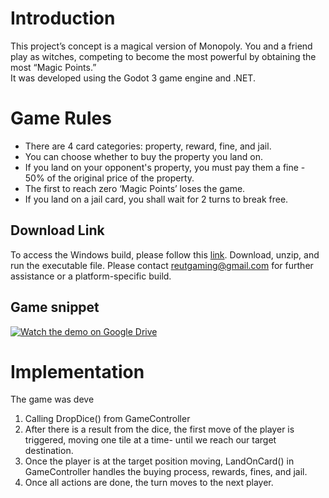 # Introduction 
This project’s concept is a magical version of Monopoly. You and a friend play as witches, competing to become the most powerful by obtaining the most “Magic Points.”  
It was developed using the Godot 3 game engine and .NET.

# Game Rules
- There are 4 card categories: property, reward, fine, and jail. 
- You can choose whether to buy the property you land on. 
- If you land on your opponent's property, you must pay them a fine - 50% of the original price of the property.
- The first to reach zero ‘Magic Points’ loses the game.
- If you land on a jail card, you shall wait for 2 turns to break free.

## Download Link
To access the Windows build, please follow this [link](https://drive.google.com/file/d/1aKQG4GHajXYaUmMVjQUkoRyVrzXZn5oh/view?usp=sharing). Download, unzip, and run the executable file. Please contact reutgaming@gmail.com for further assistance or a platform-specific build.

## Game snippet
[![Watch the demo on Google Drive](https://drive.google.com/thumbnail?id=1pY6jzij4AF1mp9eMgLbIvKN9DCNiOFCD&sz=w1200-h675)](https://drive.google.com/file/d/1pY6jzij4AF1mp9eMgLbIvKN9DCNiOFCD/view?usp=sharing)

# Implementation

The game was deve
1. Calling DropDice() from GameController
2. After there is a result from the dice, the first move of the player is triggered, moving one tile at a time- until we reach our target destination.
4. Once the player is at the target position moving, LandOnCard() in GameController handles the buying process, rewards, fines, and jail.
5. Once all actions are done, the turn moves to the next player.